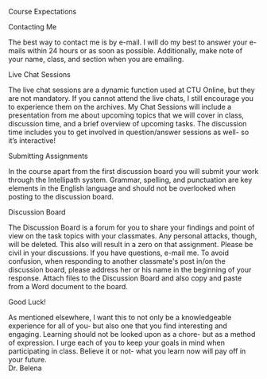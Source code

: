Course Expectations


Contacting Me

The best way to contact me is by e-mail.  I will do my best to answer your e-mails within 24 hours or as soon as possible. Additionally, make note of your name, class, and section when you are emailing.  


Live Chat Sessions 

The live chat sessions are a dynamic function used at CTU Online, but they are not mandatory.  If you cannot attend the live chats, I still encourage you to experience them on the archives.  My Chat Sessions will include a presentation from me about upcoming topics that we will cover in class, discussion time, and a brief overview of upcoming tasks.  The discussion time includes you to get involved in question/answer sessions as well- so it’s interactive!



Submitting Assignments

In the course apart from the first discussion board you will submit your work through the Intellipath system.  Grammar, spelling, and punctuation are key elements in the English language and should not be overlooked when posting to the discussion board.   

  

Discussion Board

The Discussion Board is a forum for you to share your findings and point of view on the task topics with your classmates.  Any personal attacks, though, will be deleted. This also will result in a zero on that assignment. Please be civil in your discussions. If you have questions, e-mail me.  To avoid confusion, when responding to another classmate's post in/on the discussion board, please address her or his name in the beginning of your response.  Attach files to the Discussion Board and also copy and paste from a Word document to the board.


Good Luck!

As mentioned elsewhere, I want this to not only be a knowledgeable experience for all of you- but also one that you find interesting and engaging.  Learning should not be looked upon as a chore- but as a method of expression.  I urge each of you to keep your goals in mind when participating in class.  Believe it or not- what you learn now will pay off in your future.  
Dr. Belena
